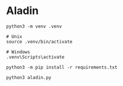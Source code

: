 # Aladin

```shell
python3 -m venv .venv
```

```shell
# Unix
source .venv/bin/activate

# Windows
.venv\Scripts\activate
```

```shell
python3 -m pip install -r requirements.txt
```

```shell
python3 aladin.py
```
